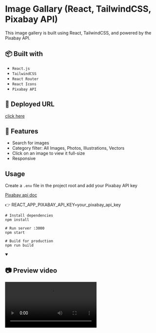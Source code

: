# Image Gallary (React, TailwindCSS, Pixabay API) 

This image gallery is built using React, TailwindCSS, and powered by the Pixabay API. 

## 📦 Built with
- `React.js`
- `TailwindCSS`
- `React Router`
- `React Icons`
- `Pixabay API`

## 🔗 Deployed URL
[click here](https://react-tailwindcss-pixabay-image-gallery.vercel.app/)

## 🚀 Features
- Search for images
- Category filter: All Images, Photos, Illustrations, Vectors
- Click on an image to view it full-size
- Responsive

## Usage

Create a `.env` file in the project root and add your Pixabay API key

[Pixabay api doc](https://pixabay.com/api/docs/)


👉 REACT_APP_PIXABAY_API_KEY=your_pixabay_api_key


```
# Install dependencies
npm install

# Run server :3000
npm start

# Build for production
npm run build
```

<details open>
<summary><h2>📷 Preview video</h2></summary>
<video src="https://github.com/Lalitkumar4/react-tailwindcss-pixabay-image-gallery/assets/64465383/1f6be58f-0cdc-44a5-ac85-4091340875a4" controls="controls" >
</video>
</details>
